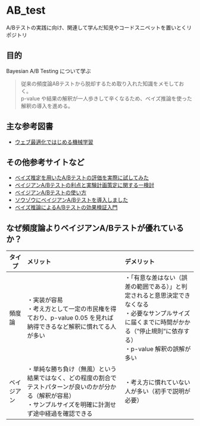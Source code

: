 # AB_test

A/Bテストの実践に向け、関連して学んだ知見やコードスニペットを置いとくリポジトリ

## 目的

Bayesian A/B Testing について学ぶ

> 従来の頻度論ABテストから脱却するため取り入れた知識をメモしておく。<br>
> p-value や結果の解釈が一人歩きして辛くなるため、ベイズ推論を使った解釈の導入を進める。

## 主な参考図書
+ [ウェブ最適化ではじめる機械学習](https://www.amazon.co.jp/dp/4873119162) <br>

## その他参考サイトなど
+ [ベイズ推定を用いたA/Bテストの評価を実際に試してみた](https://www.ai-shift.co.jp/techblog/2952)
+ [ベイジアンA/Bテストの利点と実験計画策定に関する一検討](https://hack.nikkei.com/blog/advent20221216/)
+ [ベイジアンA/Bテストの使い方](https://exploratory.io/note/GMq1Qom5tS/A-B-wHL0xqZ0tm)
+ [ソウゾウにベイジアンA/Bテストを導入しました](https://engineering.mercari.com/blog/entry/20221110-bayesian-testing-for-souzoh/)
+ [ベイズ推論によるA/Bテストの効果検証入門](https://yosukeyoshida.netlify.app/posts/bayesian-ab-testing/)

## なぜ頻度論よりベイジアンA/Bテストが優れているか？

| タイプ | メリット | デメリット |
| ---- | :--- | :--- |
| 頻度論 | ・実装が容易<br>・考え方として一定の市民権を得ており、p-value 0.05 を見れば納得できるなど解釈に慣れてる人が多い<br>| ・「有意な差はない（誤差の範囲である）」と判定されると意思決定できなくなる<br>・必要なサンプルサイズに届くまでに時間がかかる（”停止規則”に依存する）<br>・p-value 解釈の誤解が多い |
| ベイジアン |・単純な勝ち負け（無風）という結果ではなく、どの程度の割合でテストパターンが良いのかが分かる（解釈が容易）<br>・サンプルサイズを明確に計測せず途中経過を確認できる | ・考え方に慣れていない人が多い（初手で説明が必要） |
